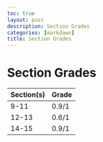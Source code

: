```yaml
---
toc: true
layout: post
description: Section Grades
categories: [markdown]
title: Section Grades
---
```


# Section Grades
| Section(s)    | Grade | 
| ----------- | ----------- |
| 9-11      | 0.9/1       | 
| 12-13   | 0.6/1        |
| 14-15  | 0.9/1        |
